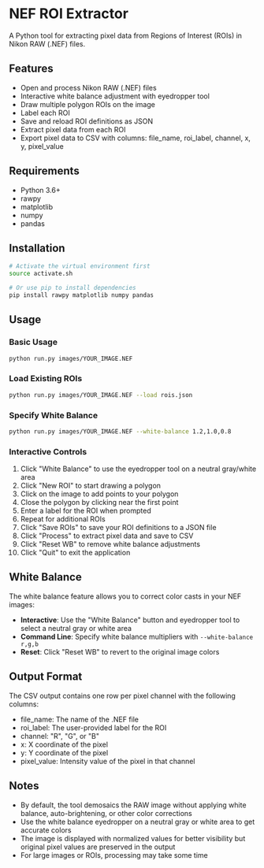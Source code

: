 # NEF ROI Extractor

A Python tool for extracting pixel data from Regions of Interest (ROIs) in Nikon RAW (.NEF) files.

## Features

- Open and process Nikon RAW (.NEF) files
- Interactive white balance adjustment with eyedropper tool
- Draw multiple polygon ROIs on the image
- Label each ROI
- Save and reload ROI definitions as JSON
- Extract pixel data from each ROI
- Export pixel data to CSV with columns: file_name, roi_label, channel, x, y, pixel_value

## Requirements

- Python 3.6+
- rawpy
- matplotlib
- numpy
- pandas

## Installation

```bash
# Activate the virtual environment first
source activate.sh

# Or use pip to install dependencies
pip install rawpy matplotlib numpy pandas
```

## Usage

### Basic Usage

```bash
python run.py images/YOUR_IMAGE.NEF
```

### Load Existing ROIs

```bash
python run.py images/YOUR_IMAGE.NEF --load rois.json
```

### Specify White Balance

```bash
python run.py images/YOUR_IMAGE.NEF --white-balance 1.2,1.0,0.8
```

### Interactive Controls

1. Click "White Balance" to use the eyedropper tool on a neutral gray/white area
2. Click "New ROI" to start drawing a polygon
3. Click on the image to add points to your polygon
4. Close the polygon by clicking near the first point
5. Enter a label for the ROI when prompted
6. Repeat for additional ROIs
7. Click "Save ROIs" to save your ROI definitions to a JSON file
8. Click "Process" to extract pixel data and save to CSV
9. Click "Reset WB" to remove white balance adjustments
10. Click "Quit" to exit the application

## White Balance

The white balance feature allows you to correct color casts in your NEF images:

- **Interactive**: Use the "White Balance" button and eyedropper tool to select a neutral gray or white area
- **Command Line**: Specify white balance multipliers with `--white-balance r,g,b`
- **Reset**: Click "Reset WB" to revert to the original image colors

## Output Format

The CSV output contains one row per pixel channel with the following columns:
- file_name: The name of the .NEF file
- roi_label: The user-provided label for the ROI
- channel: "R", "G", or "B"
- x: X coordinate of the pixel
- y: Y coordinate of the pixel
- pixel_value: Intensity value of the pixel in that channel

## Notes

- By default, the tool demosaics the RAW image without applying white balance, auto-brightening, or other color corrections
- Use the white balance eyedropper on a neutral gray or white area to get accurate colors
- The image is displayed with normalized values for better visibility but original pixel values are preserved in the output
- For large images or ROIs, processing may take some time
